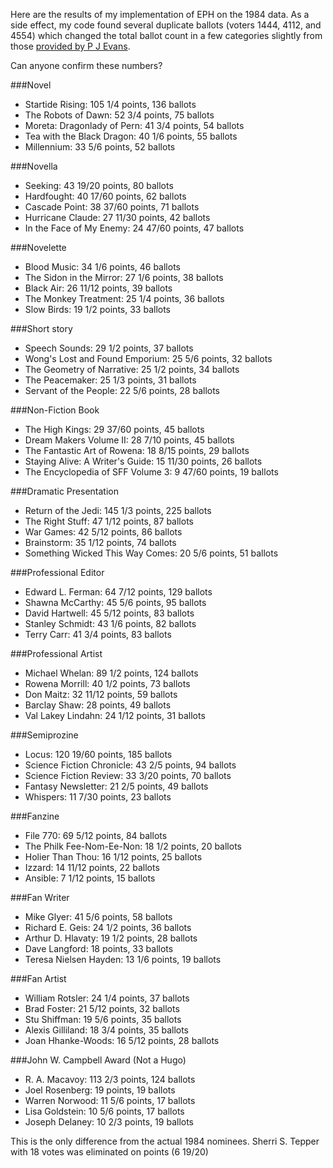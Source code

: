 Here are the results of my implementation of EPH on the 1984 data.  As
a side effect, my code found several duplicate ballots (voters 1444,
4112, and 4554) which changed the total ballot count in a few
categories slightly from those
[provided by P J Evans](http://nielsenhayden.com/makinglight/archives/016283.html#4176445).

Can anyone confirm these numbers?

###Novel

* Startide Rising: 105 1/4 points, 136 ballots
* The Robots of Dawn: 52 3/4 points, 75 ballots
* Moreta: Dragonlady of Pern: 41 3/4 points, 54 ballots
* Tea with the Black Dragon: 40 1/6 points, 55 ballots
* Millennium: 33 5/6 points, 52 ballots

###Novella

* Seeking: 43 19/20 points, 80 ballots
* Hardfought: 40 17/60 points, 62 ballots
* Cascade Point: 38 37/60 points, 71 ballots
* Hurricane Claude: 27 11/30 points, 42 ballots
* In the Face of My Enemy: 24 47/60 points, 47 ballots

###Novelette

* Blood Music: 34 1/6 points, 46 ballots
* The Sidon in the Mirror: 27 1/6 points, 38 ballots
* Black Air: 26 11/12 points, 39 ballots
* The Monkey Treatment: 25 1/4 points, 36 ballots
* Slow Birds: 19 1/2 points, 33 ballots

###Short story

* Speech Sounds: 29 1/2 points, 37 ballots
* Wong's Lost and Found Emporium: 25 5/6 points, 32 ballots
* The Geometry of Narrative: 25 1/2 points, 34 ballots
* The Peacemaker: 25 1/3 points, 31 ballots
* Servant of the People: 22 5/6 points, 28 ballots

###Non-Fiction Book

* The High Kings: 29 37/60 points, 45 ballots
* Dream Makers Volume II: 28 7/10 points, 45 ballots
* The Fantastic Art of Rowena: 18 8/15 points, 29 ballots
* Staying Alive: A Writer's Guide: 15 11/30 points, 26 ballots
* The Encyclopedia of SFF Volume 3: 9 47/60 points, 19 ballots

###Dramatic Presentation

* Return of the Jedi: 145 1/3 points, 225 ballots
* The Right Stuff: 47 1/12 points, 87 ballots
* War Games: 42 5/12 points, 86 ballots
* Brainstorm: 35 1/12 points, 74 ballots
* Something Wicked This Way Comes: 20 5/6 points, 51 ballots

###Professional Editor

* Edward L. Ferman: 64 7/12 points, 129 ballots
* Shawna McCarthy: 45 5/6 points, 95 ballots
* David Hartwell: 45 5/12 points, 83 ballots
* Stanley Schmidt: 43 1/6 points, 82 ballots
* Terry Carr: 41 3/4 points, 83 ballots

###Professional Artist

* Michael Whelan: 89 1/2 points, 124 ballots
* Rowena Morrill: 40 1/2 points, 73 ballots
* Don Maitz: 32 11/12 points, 59 ballots
* Barclay Shaw: 28 points, 49 ballots
* Val Lakey Lindahn: 24 1/12 points, 31 ballots

###Semiprozine

* Locus: 120 19/60 points, 185 ballots
* Science Fiction Chronicle: 43 2/5 points, 94 ballots
* Science Fiction Review: 33 3/20 points, 70 ballots
* Fantasy Newsletter: 21 2/5 points, 49 ballots
* Whispers: 11 7/30 points, 23 ballots

###Fanzine

* File 770: 69 5/12 points, 84 ballots
* The Philk Fee-Nom-Ee-Non: 18 1/2 points, 20 ballots
* Holier Than Thou: 16 1/12 points, 25 ballots
* Izzard: 14 11/12 points, 22 ballots
* Ansible: 7 1/12 points, 15 ballots

###Fan Writer

* Mike Glyer: 41 5/6 points, 58 ballots
* Richard E. Geis: 24 1/2 points, 36 ballots
* Arthur D. Hlavaty: 19 1/2 points, 28 ballots
* Dave Langford: 18 points, 33 ballots
* Teresa Nielsen Hayden: 13 1/6 points, 19 ballots

###Fan Artist

* William Rotsler: 24 1/4 points, 37 ballots
* Brad Foster: 21 5/12 points, 32 ballots
* Stu Shiffman: 19 5/6 points, 35 ballots
* Alexis Gilliland: 18 3/4 points, 35 ballots
* Joan Hhanke-Woods: 16 5/12 points, 28 ballots

###John W. Campbell Award (Not a Hugo)

* R. A. Macavoy: 113 2/3 points, 124 ballots
* Joel Rosenberg: 19 points, 19 ballots
* Warren Norwood: 11 5/6 points, 17 ballots
* Lisa Goldstein: 10 5/6 points, 17 ballots
* Joseph Delaney: 10 2/3 points, 19 ballots

This is the only difference from the actual 1984 nominees.  Sherri
S. Tepper with 18 votes was eliminated on points (6 19/20)
